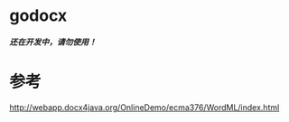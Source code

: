 # godocx

***还在开发中，请勿使用！***

# 参考

http://webapp.docx4java.org/OnlineDemo/ecma376/WordML/index.html
